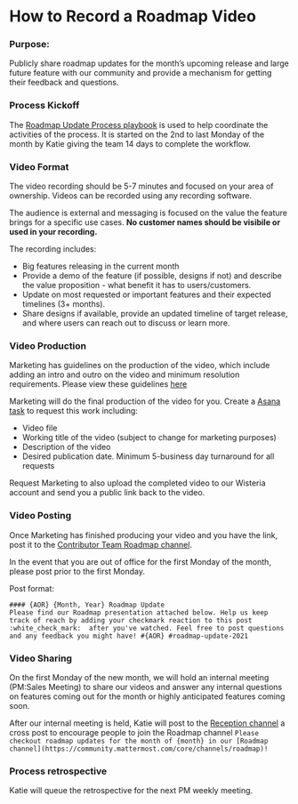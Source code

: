 # How to Record a Roadmap Video

### Purpose: 
Publicly share roadmap updates for the month’s upcoming release and large future feature with our community and provide a mechanism for getting their feedback and questions. 

### Process Kickoff
The [Roadmap Update Process playbook](https://community.mattermost.com/playbooks/playbooks/zjnxukg8djnfjcqcdfjag4tdio) is used to help coordinate the activities of the process.  It is started on the 2nd to last Monday of the month by Katie giving the team 14 days to complete the workflow. 

### Video Format
The video recording should be 5-7 minutes and focused on your area of ownership. Videos can be recorded using any recording software.

The audience is external and messaging is focused on the value the feature brings for a specific use cases. **No customer names should be visibile or used in your recording.** 

The recording includes: 
  - Big features releasing in the current month 
  - Provide a demo of the feature (if possible, designs if not) and describe the value proposition - what benefit it has to users/customers. 
  - Update on most requested or important features and their expected timelines (3+ months). 
  - Share designs if available, provide an updated timeline of target release, and where users can reach out to discuss or learn more. 

### Video Production
Marketing has guidelines on the production of the video, which include adding an intro and outro on the video and minimum resolution requirements. Please view these guidelines [here](https://docs.google.com/document/d/1jwCyhSXO-OkGKISsRXL0wIjjHbkwUq6r1gJYyrPEKAM/edit#)

Marketing will do the final production of the video for you. Create a [Asana task](https://form.asana.com?k=WFZ9HkVPylSrYUrxvTHpQw&d=279683980846511) to request this work including: 

- Video file
- Working title of the video (subject to change for marketing purposes)
- Description of the video
- Desired publication date. Minimum 5-business day turnaround for all requests

Request Marketing to also upload the completed video to our Wisteria account and send you a public link back to the video. 

### Video Posting
Once Marketing has finished producing your video and you have the link, post it to the [Contributor Team Roadmap channel](https://community.mattermost.com/core/channels/roadmap).  

In the event that you are out of office for the first Monday of the month, please post prior to the first Monday. 

Post format: 

```
#### {AOR} {Month, Year} Roadmap Update
Please find our Roadmap presentation attached below. Help us keep track of reach by adding your checkmark reaction to this post :white_check_mark:  after you've watched. Feel free to post questions and any feedback you might have! #{AOR} #roadmap-update-2021
```

### Video Sharing
On the first Monday of the new month, we will hold an internal meeting (PM:Sales Meeting) to share our videos and answer any internal questions on features coming out for the month or highly anticipated features coming soon. 

After our internal meeting is held, Katie will post to the [Reception channel](https://community.mattermost.com/core/channels/town-square) a cross post to encourage people to join the Roadmap channel
```Please checkout roadmap updates for the month of {month} in our [Roadmap channel](https://community.mattermost.com/core/channels/roadmap)!```

### Process retrospective
Katie will queue the retrospective for the next PM weekly meeting. 
